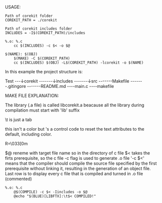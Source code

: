 USAGE:

	Path of corekit folder
	COREKIT_PATH = ./corekit

	Path of corekit includes folder
	INCLUDES = -I$(COREKIT_PATH)/includes

	%.o: %.c
		cc $(INCLUDES) -c $< -o $@

	$(NAME): $(OBJ)
		$(MAKE) -C $(COREKIT_PATH)
		cc $(INCLUDES) $(OBJ) -L$(COREKIT_PATH) -lcorekit -o $(NAME)


In this example the project structure is:

Test
---↓corekit
-------↓includes
-------↓src
-------Makefile
-------.gitingore
-------README.md
----main.c
----makefile



MAKE FILE EXPLANATION:


The library (.a file) is called libcorekit.a beacause all the library during compilation must start with 'lib' suffix


\t is just a tab


this isn't a color but 's a control code to reset the text attributes to the default, including color.

R=\033[0m


$@ reneme with target file name so in the directory of c file
$< takes the firts prerequisite, so the c file
-c flag is used to generate .o file
'-c $<' means that the compiler should compile the source file specified by the first prerequisite without linking it, resulting in the generation of an object file.
Last row is to display every c file that is compiled and turned in .o file (commented)

	%.o: %.c
		@$(COMPILE) -c $< -Iincludes -o $@
		@echo "$(BLUE)[LIBFTX]:\t$< COMPILED!"
